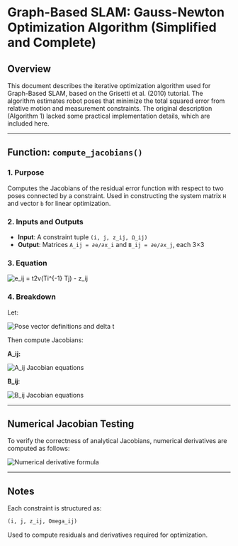 # Graph-Based SLAM: Gauss-Newton Optimization Algorithm (Simplified and Complete)

## Overview
This document describes the iterative optimization algorithm used for Graph-Based SLAM, based on the Grisetti et al. (2010) tutorial. The algorithm estimates robot poses that minimize the total squared error from relative motion and measurement constraints. The original description (Algorithm 1) lacked some practical implementation details, which are included here.

---

## Function: `compute_jacobians()`

### 1. Purpose
Computes the Jacobians of the residual error function with respect to two poses connected by a constraint. Used in constructing the system matrix `H` and vector `b` for linear optimization.

### 2. Inputs and Outputs
- **Input**: A constraint tuple `(i, j, z_ij, Ω_ij)`
- **Output**: Matrices `A_ij = ∂e/∂x_i` and `B_ij = ∂e/∂x_j`, each 3×3

### 3. Equation

<img src="https://latex.codecogs.com/svg.latex?\mathbf{e}_{ij}%20=%20\mathrm{t2v}(T_i^{-1}%20T_j)%20-%20\mathbf{z}_{ij}" title="e_ij = t2v(Ti^{-1} Tj) - z_ij" />

### 4. Breakdown

Let:

<img src="https://latex.codecogs.com/svg.latex?x_i=egin{bmatrix}x_i\y_i\	heta_i\end{bmatrix},\quad
x_j=egin{bmatrix}x_j\y_j\	heta_j\end{bmatrix},\quad
\Delta t = egin{bmatrix}x_j - x_i\y_j - y_i\end{bmatrix}" title="Pose vector definitions and delta t" />

Then compute Jacobians:

**A_ij:**

<img src="https://latex.codecogs.com/svg.latex?A_{ij}[0:2,0:2]=-R_i^	op,\quad
A_{ij}[0:2,2]=R_i^	op
egin{bmatrix}0&-1\1&0\end{bmatrix}
\Delta t,\quad
A_{ij}[2,2]=-1" title="A_ij Jacobian equations" />

**B_ij:**

<img src="https://latex.codecogs.com/svg.latex?B_{ij}[0:2,0:2]=R_i^	op,\quad
B_{ij}[2,2]=1" title="B_ij Jacobian equations" />

---

## Numerical Jacobian Testing

To verify the correctness of analytical Jacobians, numerical derivatives are computed as follows:

<img src="https://latex.codecogs.com/svg.latex?rac{\partial{e}}{\partial{x_k}}%20pprox%20rac{e(x+\epsilon)-e(x)}{\epsilon}" title="Numerical derivative formula" />

---

## Notes
Each constraint is structured as:
```python
(i, j, z_ij, Omega_ij)
```
Used to compute residuals and derivatives required for optimization.
